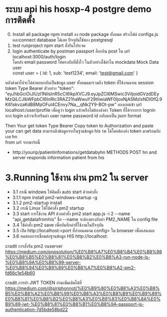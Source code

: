 # ระบบ api his hosxp-4 postgre demo การติดตั้ง

0.  Install all package npm install ลง node package ทั้งหมด สร้างไฟล์ configs.js และconnect database ได้เลย ปัจจุบันใช้ของ postgresql
1.  test runproject npm start สั่งรันโปรเจค
2.  login authenticate by postman passport
ล็อกอิน post ใน url  localhost:3000/auth/login  
โดยส่ง email password ให้ตรงกับที่ตั้งไว
  ในตัวอย่างใช้ค่าใน mockdata
   Mock Data user   
   const user = {
     id: 1,
     sub: 'test1234',
     email: 'test@gmail.com' 
   }

 หลังส่งค่าไปจะได้ค่าตอบกลับเป็นข้อมูล user ทั้งหมดมารวมถึง token ที่ใช้งานแทน session  token Type Bearer 
 ตัวอย่าง "token":
 "eyJhbGciOiJIUzI1NiIsInR5cCI6IkpXVCJ9.eyJpZCI6MSwic3ViIjoidGVzdDEyMzQiLCJlbWFpbCI6InRlc3RAZ21haWwuY29tIiwiaWF0IjoxNjA5MzIxNDI0fQ.9K61skvzaKdB8MpOFuI4CEnvy7Na__qNk2Y9-BOt-pw"
 ลองเทสเข้า url localhost:<port>/user/profile เพื่อดูว่า login แล้วหรือไม่ต้องส่งค่า Token ที่ได้จากการ lognin  หาก login แล้วจะรีเทรินค่า user name password id กลับมาเป็น json format

 Then Your get token Type Bearer Copy token to Authorization and paste your can get data  สามารถดึงข้อมูลจากในฐานข้อมูล his รพ ได้โดยต้องส่ง token มาพร้อมกับเลข hn  
 from url จากพาร์ทนี้
   - http://yourip/patientinfomations/getdatabyhn METHODS POST hn and server responds information patient from his

# 3.Running ใช้งาน ผ่าน pm2 ใน server  
 - 3.1 กรณี windows ให้ติดตั้ง auto start ด้วยคำสั่ง
 - 3.1.1 npm install pm2-windows-startup -g
 - 3.1.2 pm2-startup install
 - 3.2 กรณี Linux ให้ใช้คำสั้ง pm2 startup
 - 3.3 start การใช้งาน API ด้วยคำสั่ง pm2 start app.js -i 2 --name "api_getdatafromhis"  ชื่อ --name จะต้องตรงกับค่า PM2_NAME ใน config file
 - 3.4 ใช้คำสั่ง pm2 save เพื่อบันทึกค่าที่ใช้งานในปัจจุบัน
 - 3.5 เปิด http://localhost:<port ที่กำหนดตาม config> ใน browser เพื่อแสดงผล 
 - 3.6 ทดสอบการเชื่อมต่อฐานข้อมูล HIS http://localhost:<port>



 cradit การสั่งรัน pm2 บนserver https://medium.com/pnpsolution/%E0%B8%A7%E0%B8%B4%E0%B8%98%E0%B8%B5%E0%B8%81%E0%B8%B2%E0%B8%A3-run-node-js-%E0%B8%9A%E0%B8%99-server-%E0%B8%94%E0%B9%89%E0%B8%A7%E0%B8%A2-pm2-fd66c1e54b60
 
 
 cradit.การทำ JWT TOKEN อ่านเพิ่มเติมได้ที่ 
 https://medium.com/@siriphonnot/%E0%B9%80%E0%B8%A3%E0%B8%B5%E0%B8%A2%E0%B8%99%E0%B8%A3%E0%B8%B9%E0%B9%89%E0%B8%81%E0%B8%B2%E0%B8%A3%E0%B9%83%E0%B8%8A%E0%B9%89-jwt-%E0%B8%81%E0%B8%B1%E0%B8%9A-passport-js-authentication-7d5bde58bd22

 
